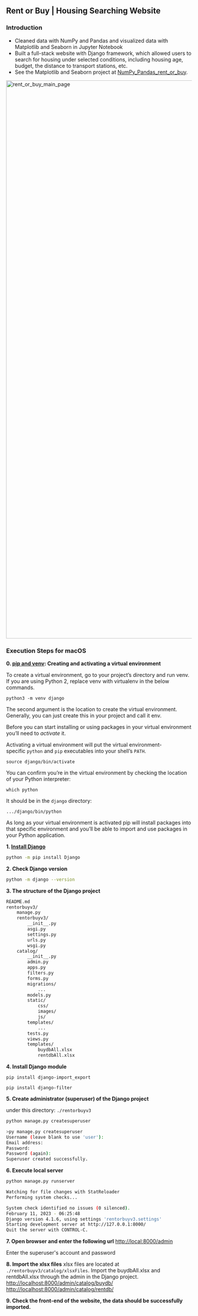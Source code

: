 ## Rent or Buy | Housing Searching Website

### Introduction
- Cleaned data with NumPy and Pandas and visualized data with Matplotlib and Seaborn in Jupyter Notebook
- Built a full-stack website with Django framework, which allowed users to search for housing under selected conditions, including housing age, budget, the distance to transport stations, etc. 
- See the Matplotlib and Seaborn project at [NumPy_Pandas_rent_or_buy](https://github.com/alimhtsai/NumPy_Pandas_rent_or_buy).

<img width="1512" alt="rent_or_buy_main_page" src="https://user-images.githubusercontent.com/48788292/218222689-63e376f5-e533-4188-97e1-2b395d6a10ef.png">

### Execution Steps for macOS
**0. [pip and venv](https://packaging.python.org/en/latest/guides/installing-using-pip-and-virtual-environments/): Creating and activating a virtual environment**

To create a virtual environment, go to your project’s directory and run venv. If you are using Python 2, replace venv with virtualenv in the below commands.

`python3 -m venv django`

The second argument is the location to create the virtual environment. Generally, you can just create this in your project and call it env.

Before you can start installing or using packages in your virtual environment you’ll need to *activate* it. 

Activating a virtual environment will put the virtual environment-specific `python` and `pip` executables into your shell’s `PATH`.

`source django/bin/activate`

You can confirm you’re in the virtual environment by checking the location of your Python interpreter:

`which python`

It should be in the `django` directory:

`.../django/bin/python`

As long as your virtual environment is activated pip will install packages into that specific environment and you’ll be able to import and use packages in your Python application.

**1. [Install Django](https://docs.Djangoproject.com/en/4.1/topics/install/)**

```bash
python -m pip install Django
```
**2. Check Django version**
```bash
python -m django --version
```

**3. The structure of the Django project**

```bash
README.md
rentorbuyv3/
    manage.py
    rentorbuyv3/
        __init__.py
        asgi.py
        settings.py
        urls.py
        wsgi.py
    catalog/
        __init__.py
        admin.py
        apps.py
        filters.py
        forms.py
        migrations/
            ...
        models.py
        static/
            css/
            images/
            js/
        templates/
            ...
        tests.py
        views.py
        templates/
            buydbAll.xlsx
            rentdbAll.xlsx
```

**4. Install Django module**

`pip install django-import_export`

`pip install django-filter`


**5. Create administrator (superuser) of the Django project**

under this directory: `./rentorbuyv3`

```bash
python manage.py createsuperuser
```

```bash
>py manage.py createsuperuser
Username (leave blank to use 'user'): 
Email address: 
Password:
Password (again):
Superuser created successfully.
```

**6. Execute local server**

```bash
python manage.py runserver
```
```bash
Watching for file changes with StatReloader
Performing system checks...

System check identified no issues (0 silenced).
February 11, 2023 - 06:25:48
Django version 4.1.6, using settings 'rentorbuyv3.settings'
Starting development server at http://127.0.0.1:8000/
Quit the server with CONTROL-C.
```

**7. Open browser and enter the following url**
[http://local:8000/admin](http://localhost:8000/admin)

Enter the superuser's account and password

**8. Import the xlsx files**
xlsx files are located at `./rentorbuyv3/catalog/xlsxFiles`.
Import the buydbAll.xlsx and rentdbAll.xlsx through the admin in the Django project.
[http://localhost:8000/admin/catalog/buydb/](http://localhost:8000/admin/catalog/buydb/)
[http://localhost:8000/admin/catalog/rentdb/](http://localhost:8000/admin/catalog/rentdb/)

**9. Check the front-end of the website, the data should be successfully imported.**
